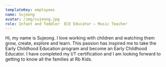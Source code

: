 ```yaml
---
templateKey: employees
name: Sujeong
avatar: /img/sujeong.jpg
role: Infant and Toddler  ECE Educator – Music Teacher
---
```

Hi, my name is Sujeong. I love working with children and watching them grow, create, explore and learn. This passion has inspired me to take the Early Childhood Education program and become an Early Childhood Educator. I have completed my I/T certification and I am looking forward to getting to know all the families at Rb Kids.

